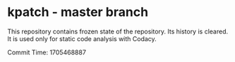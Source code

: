 # kpatch - master branch

This repository contains frozen state of the repository.
Its history is cleared. It is used only for static code
analysis with Codacy.

Commit Time: 1705468887